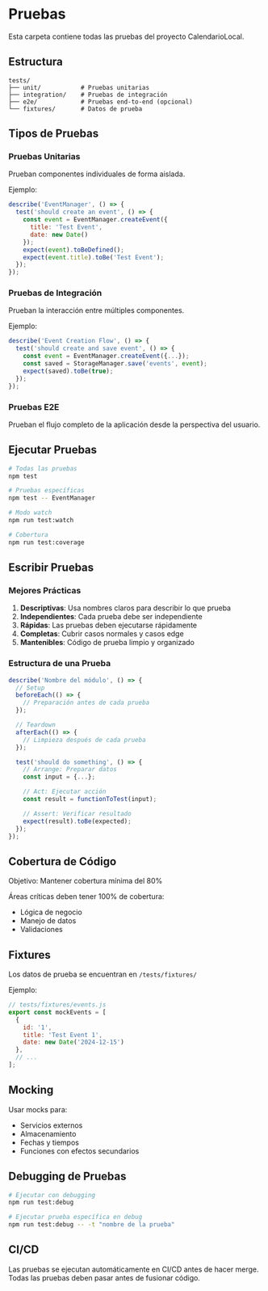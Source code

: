 # Pruebas

Esta carpeta contiene todas las pruebas del proyecto CalendarioLocal.

## Estructura

```
tests/
├── unit/           # Pruebas unitarias
├── integration/    # Pruebas de integración
├── e2e/            # Pruebas end-to-end (opcional)
└── fixtures/       # Datos de prueba
```

## Tipos de Pruebas

### Pruebas Unitarias

Prueban componentes individuales de forma aislada.

Ejemplo:
```javascript
describe('EventManager', () => {
  test('should create an event', () => {
    const event = EventManager.createEvent({
      title: 'Test Event',
      date: new Date()
    });
    expect(event).toBeDefined();
    expect(event.title).toBe('Test Event');
  });
});
```

### Pruebas de Integración

Prueban la interacción entre múltiples componentes.

Ejemplo:
```javascript
describe('Event Creation Flow', () => {
  test('should create and save event', () => {
    const event = EventManager.createEvent({...});
    const saved = StorageManager.save('events', event);
    expect(saved).toBe(true);
  });
});
```

### Pruebas E2E

Prueban el flujo completo de la aplicación desde la perspectiva del usuario.

## Ejecutar Pruebas

```bash
# Todas las pruebas
npm test

# Pruebas específicas
npm test -- EventManager

# Modo watch
npm run test:watch

# Cobertura
npm run test:coverage
```

## Escribir Pruebas

### Mejores Prácticas

1. **Descriptivas**: Usa nombres claros para describir lo que prueba
2. **Independientes**: Cada prueba debe ser independiente
3. **Rápidas**: Las pruebas deben ejecutarse rápidamente
4. **Completas**: Cubrir casos normales y casos edge
5. **Mantenibles**: Código de prueba limpio y organizado

### Estructura de una Prueba

```javascript
describe('Nombre del módulo', () => {
  // Setup
  beforeEach(() => {
    // Preparación antes de cada prueba
  });

  // Teardown
  afterEach(() => {
    // Limpieza después de cada prueba
  });

  test('should do something', () => {
    // Arrange: Preparar datos
    const input = {...};

    // Act: Ejecutar acción
    const result = functionToTest(input);

    // Assert: Verificar resultado
    expect(result).toBe(expected);
  });
});
```

## Cobertura de Código

Objetivo: Mantener cobertura mínima del 80%

Áreas críticas deben tener 100% de cobertura:
- Lógica de negocio
- Manejo de datos
- Validaciones

## Fixtures

Los datos de prueba se encuentran en `/tests/fixtures/`

Ejemplo:
```javascript
// tests/fixtures/events.js
export const mockEvents = [
  {
    id: '1',
    title: 'Test Event 1',
    date: new Date('2024-12-15')
  },
  // ...
];
```

## Mocking

Usar mocks para:
- Servicios externos
- Almacenamiento
- Fechas y tiempos
- Funciones con efectos secundarios

## Debugging de Pruebas

```bash
# Ejecutar con debugging
npm run test:debug

# Ejecutar prueba específica en debug
npm run test:debug -- -t "nombre de la prueba"
```

## CI/CD

Las pruebas se ejecutan automáticamente en CI/CD antes de hacer merge.
Todas las pruebas deben pasar antes de fusionar código.
